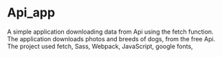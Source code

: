 # Api_app

A simple application downloading data from Api using the fetch function. 
The application downloads photos and breeds of dogs, from the free Api. 
The project used fetch, Sass, Webpack, JavaScript, google fonts,
